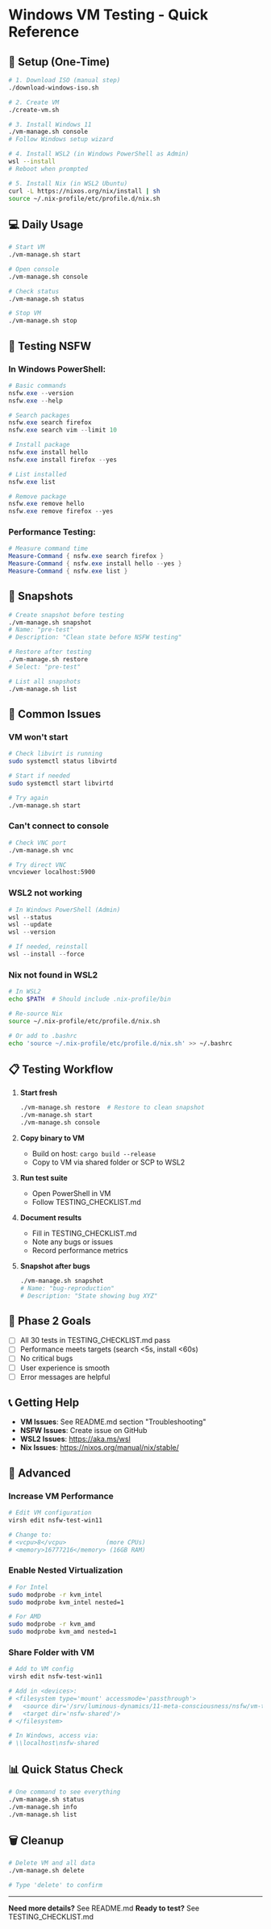 # Windows VM Testing - Quick Reference

## 🚀 Setup (One-Time)

```bash
# 1. Download ISO (manual step)
./download-windows-iso.sh

# 2. Create VM
./create-vm.sh

# 3. Install Windows 11
./vm-manage.sh console
# Follow Windows setup wizard

# 4. Install WSL2 (in Windows PowerShell as Admin)
wsl --install
# Reboot when prompted

# 5. Install Nix (in WSL2 Ubuntu)
curl -L https://nixos.org/nix/install | sh
source ~/.nix-profile/etc/profile.d/nix.sh
```

## 💻 Daily Usage

```bash
# Start VM
./vm-manage.sh start

# Open console
./vm-manage.sh console

# Check status
./vm-manage.sh status

# Stop VM
./vm-manage.sh stop
```

## 🧪 Testing NSFW

### In Windows PowerShell:

```powershell
# Basic commands
nsfw.exe --version
nsfw.exe --help

# Search packages
nsfw.exe search firefox
nsfw.exe search vim --limit 10

# Install package
nsfw.exe install hello
nsfw.exe install firefox --yes

# List installed
nsfw.exe list

# Remove package
nsfw.exe remove hello
nsfw.exe remove firefox --yes
```

### Performance Testing:

```powershell
# Measure command time
Measure-Command { nsfw.exe search firefox }
Measure-Command { nsfw.exe install hello --yes }
Measure-Command { nsfw.exe list }
```

## 📸 Snapshots

```bash
# Create snapshot before testing
./vm-manage.sh snapshot
# Name: "pre-test"
# Description: "Clean state before NSFW testing"

# Restore after testing
./vm-manage.sh restore
# Select: "pre-test"

# List all snapshots
./vm-manage.sh list
```

## 🐛 Common Issues

### VM won't start
```bash
# Check libvirt is running
sudo systemctl status libvirtd

# Start if needed
sudo systemctl start libvirtd

# Try again
./vm-manage.sh start
```

### Can't connect to console
```bash
# Check VNC port
./vm-manage.sh vnc

# Try direct VNC
vncviewer localhost:5900
```

### WSL2 not working
```powershell
# In Windows PowerShell (Admin)
wsl --status
wsl --update
wsl --version

# If needed, reinstall
wsl --install --force
```

### Nix not found in WSL2
```bash
# In WSL2
echo $PATH  # Should include .nix-profile/bin

# Re-source Nix
source ~/.nix-profile/etc/profile.d/nix.sh

# Or add to .bashrc
echo 'source ~/.nix-profile/etc/profile.d/nix.sh' >> ~/.bashrc
```

## 📋 Testing Workflow

1. **Start fresh**
   ```bash
   ./vm-manage.sh restore  # Restore to clean snapshot
   ./vm-manage.sh start
   ./vm-manage.sh console
   ```

2. **Copy binary to VM**
   - Build on host: `cargo build --release`
   - Copy to VM via shared folder or SCP to WSL2

3. **Run test suite**
   - Open PowerShell in VM
   - Follow TESTING_CHECKLIST.md

4. **Document results**
   - Fill in TESTING_CHECKLIST.md
   - Note any bugs or issues
   - Record performance metrics

5. **Snapshot after bugs**
   ```bash
   ./vm-manage.sh snapshot
   # Name: "bug-reproduction"
   # Description: "State showing bug XYZ"
   ```

## 🎯 Phase 2 Goals

- [ ] All 30 tests in TESTING_CHECKLIST.md pass
- [ ] Performance meets targets (search <5s, install <60s)
- [ ] No critical bugs
- [ ] User experience is smooth
- [ ] Error messages are helpful

## 📞 Getting Help

- **VM Issues**: See README.md section "Troubleshooting"
- **NSFW Issues**: Create issue on GitHub
- **WSL2 Issues**: https://aka.ms/wsl
- **Nix Issues**: https://nixos.org/manual/nix/stable/

## 🔧 Advanced

### Increase VM Performance
```bash
# Edit VM configuration
virsh edit nsfw-test-win11

# Change to:
# <vcpu>8</vcpu>           (more CPUs)
# <memory>16777216</memory> (16GB RAM)
```

### Enable Nested Virtualization
```bash
# For Intel
sudo modprobe -r kvm_intel
sudo modprobe kvm_intel nested=1

# For AMD
sudo modprobe -r kvm_amd
sudo modprobe kvm_amd nested=1
```

### Share Folder with VM
```bash
# Add to VM config
virsh edit nsfw-test-win11

# Add in <devices>:
# <filesystem type='mount' accessmode='passthrough'>
#   <source dir='/srv/luminous-dynamics/11-meta-consciousness/nsfw/vm-testing/shared'/>
#   <target dir='nsfw-shared'/>
# </filesystem>

# In Windows, access via:
# \\localhost\nsfw-shared
```

## 📊 Quick Status Check

```bash
# One command to see everything
./vm-manage.sh status
./vm-manage.sh info
./vm-manage.sh list
```

## 🗑️ Cleanup

```bash
# Delete VM and all data
./vm-manage.sh delete

# Type 'delete' to confirm
```

---

**Need more details?** See README.md
**Ready to test?** See TESTING_CHECKLIST.md
